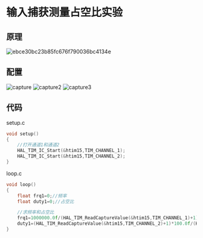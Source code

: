 # 输入捕获测量占空比实验
## 原理
![ebce30bc23b85fc676f790036bc4134e](https://github.com/user-attachments/assets/d1d26b0f-12e9-40b7-8d99-9f41b155eacc)
## 配置
![capture](https://github.com/user-attachments/assets/f3c17abe-a1ac-44d1-a521-a1c54f05af93)
![capture2](https://github.com/user-attachments/assets/ce6f1abf-56c2-4cad-8d3c-7883e5b0ac83)
![capture3](https://github.com/user-attachments/assets/fbce7016-853e-4b31-83ba-4b41ae07a69f)
## 代码
setup.c
```C
void setup()
{
    //打开通道1和通道2
    HAL_TIM_IC_Start(&htim15,TIM_CHANNEL_1);
    HAL_TIM_IC_Start(&htim15,TIM_CHANNEL_2);
}
```
loop.c
```C
void loop()
{
    float frq1=0;//频率
    float duty1=0;//占空比

    //求频率和占空比
    frq1=1000000.0f/(HAL_TIM_ReadCaptureValue(&htim15,TIM_CHANNEL_1)+1);
    duty1=(HAL_TIM_ReadCaptureValue(&htim15,TIM_CHANNEL_2)+1)*100.0f/(HAL_TIM_ReadCaptureValue(&htim15,TIM_CHANNEL_1)+1);
}
```
